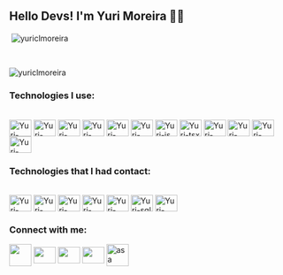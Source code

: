 ## Hello Devs! I'm Yuri Moreira 👋👋

<div>
  
  <p>&nbsp;<img align="center" src="https://github-readme-stats.vercel.app/api?username=yuriclmoreira&show_icons=true&locale=en&layout=compact&theme=tokyonight" alt="yuriclmoreira" /></p>
<br/>

  <p><img align="c" src="https://github-readme-stats.vercel.app/api/top-langs?username=yuriclmoreira&show_icons=true&locale=en&layout=compact&theme=tokyonight" alt="yuriclmoreira" /></p>
  
</div>


### Technologies I use:

  <div style="display: inline_block"><br>
  <img align="center" alt="Yuri-react" height="30" width="40" src="https://cdn.jsdelivr.net/gh/devicons/devicon/icons/react/react-original-wordmark.svg"> 
  <img align="center" alt="Yuri-bootstrap" height="30" width="40" src="https://cdn.jsdelivr.net/gh/devicons/devicon/icons/bootstrap/bootstrap-original-wordmark.svg">
  <img align="center" alt="Yuri-tailwindcss" height="30" width="40" src="https://cdn.jsdelivr.net/gh/devicons/devicon/icons/tailwindcss/tailwindcss-plain.svg" />
  <img align="center" alt="Yuri-sass" height="30" width="40" src="https://cdn.jsdelivr.net/gh/devicons/devicon/icons/sass/sass-original.svg" />
  <img align="center" alt="Yuri-html" height="30" width="40" src="https://cdn.jsdelivr.net/gh/devicons/devicon/icons/html5/html5-plain-wordmark.svg">
  <img align="center" alt="Yuri-css" height="30" width="40" src="https://cdn.jsdelivr.net/gh/devicons/devicon/icons/css3/css3-plain-wordmark.svg">  
  <img align="center" alt="Yuri-js" height="30" width="40" src="https://cdn.jsdelivr.net/gh/devicons/devicon/icons/javascript/javascript-original.svg"> 
  <img align="center" alt="Yuri-tsx" height="30" width="40" src="https://cdn.jsdelivr.net/gh/devicons/devicon/icons/typescript/typescript-original.svg"> 
  <img align="center" alt="Yuri-nodejs"height="30" width="40" src="https://cdn.jsdelivr.net/gh/devicons/devicon/icons/nodejs/nodejs-plain-wordmark.svg" />
  <img align="center" alt="Yuri-mongodb" height="30" width="40" src="https://cdn.jsdelivr.net/gh/devicons/devicon/icons/mongodb/mongodb-plain-wordmark.svg" />
  <img align="center" alt="Yuri-jquery" height="30" width="40" src="https://cdn.jsdelivr.net/gh/devicons/devicon/icons/jquery/jquery-plain-wordmark.svg"  />
  <img align="center" alt="Yuri-c++" height="30" width="40" src="https://cdn.jsdelivr.net/gh/devicons/devicon/icons/cplusplus/cplusplus-original.svg">
  

### Technologies that I had contact:

<div style='display: inline_block'><br />
 
  <img align="center" alt="Yuri-jquery" height="30" width="40" src="https://cdn.jsdelivr.net/gh/devicons/devicon/icons/jquery/jquery-plain-wordmark.svg"  />
  <img  align="center" alt="Yuri-denojs" height="30" width="40" src="https://cdn.jsdelivr.net/gh/devicons/devicon/icons/denojs/denojs-original-wordmark.svg" />
  <img  align="center" alt="Yuri-swift" height="30" width="40" src="https://cdn.jsdelivr.net/gh/devicons/devicon/icons/swift/swift-original.svg" />
  <img  align="center" alt="Yuri-python" height="30" width="40" src="https://cdn.jsdelivr.net/gh/devicons/devicon/icons/python/python-original-wordmark.svg" />
  <img  align="center" alt="Yuri-jupyter" height="30" width="40" src="https://cdn.jsdelivr.net/gh/devicons/devicon/icons/jupyter/jupyter-original-wordmark.svg" />
  <img align="center" alt="Yuri-sql" height="30" width="40" src="https://cdn.jsdelivr.net/gh/devicons/devicon/icons/mysql/mysql-original-wordmark.svg">          
  <img align="center" alt="Yuri-php" height="30" width="40" src="https://cdn.jsdelivr.net/gh/devicons/devicon/icons/php/php-plain.svg">
</div>

### Connect with me:

  <div> 
    <a href = "mailto:yuriclmoreira@terra.com.br"><img  align="center" height="40" width="40" src="https://www.freepnglogos.com/uploads/email-png/email-messages-icon-16.png"></a>
    <a href="https://wa.me/5532984060604?text=" target="_blank"><img align="center" height="30" width="40" src="https://raw.githubusercontent.com/rahuldkjain/github-profile-readme-generator/master/src/images/icons/Social/whatsapp.svg" target="_blank"></a>
     <a href="https://www.instagram.com/yurimoreirac/" target="_blank"><img  align="center" height="30" width="40" src="https://raw.githubusercontent.com/rahuldkjain/github-profile-readme-generator/master/src/images/icons/Social/instagram.svg" target="_blank"></a>
    <a href="https://www.linkedin.com/in/yuri-clemente-233047137/" target="_blank"><img  align="center" height="30" width="40" src="https://raw.githubusercontent.com/rahuldkjain/github-profile-readme-generator/master/src/images/icons/Social/linked-in-alt.svg" target="_blank"></a>
    <a href="https://discord.gg/631263511514841098" target="blank"><img align="center" src="https://www.freepnglogos.com/uploads/discord-logo-png/discord-icon-flat-style-available-svg-png-eps-10.png" alt="asa" height="40" width="40" /></a>

</div>


